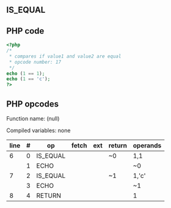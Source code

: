 IS\_EQUAL
---------

PHP code
--------

``` php
<?php
/*
 * compares if value1 and value2 are equal
 * opcode number: 17
 */
echo (1 == 1);
echo (1 == 'c');
?>
```

PHP opcodes
-----------

Function name: (null)

Compiled variables: none

| line | \#  | op        | fetch | ext | return | operands |
|------|-----|-----------|-------|-----|--------|----------|
| 6    | 0   | IS\_EQUAL |       |     | \~0    | 1,1      |
|      | 1   | ECHO      |       |     |        | \~0      |
| 7    | 2   | IS\_EQUAL |       |     | \~1    | 1,'c'    |
|      | 3   | ECHO      |       |     |        | \~1      |
| 8    | 4   | RETURN    |       |     |        | 1        |
